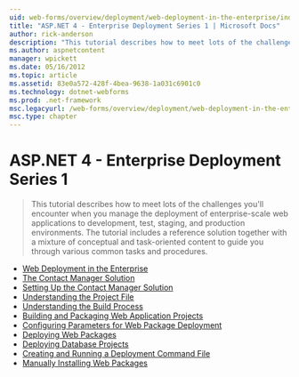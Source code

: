 ```yaml
---
uid: web-forms/overview/deployment/web-deployment-in-the-enterprise/index
title: "ASP.NET 4 - Enterprise Deployment Series 1 | Microsoft Docs"
author: rick-anderson
description: "This tutorial describes how to meet lots of the challenges you'll encounter when you manage the deployment of enterprise-scale web applications to developmen..."
ms.author: aspnetcontent
manager: wpickett
ms.date: 05/16/2012
ms.topic: article
ms.assetid: 83e0a572-428f-4bea-9638-1a031c6901c0
ms.technology: dotnet-webforms
ms.prod: .net-framework
msc.legacyurl: /web-forms/overview/deployment/web-deployment-in-the-enterprise
msc.type: chapter
---
```

ASP.NET 4 - Enterprise Deployment Series 1
====================
> This tutorial describes how to meet lots of the challenges you'll encounter when you manage the deployment of enterprise-scale web applications to development, test, staging, and production environments. The tutorial includes a reference solution together with a mixture of conceptual and task-oriented content to guide you through various common tasks and procedures.


- [Web Deployment in the Enterprise](web-deployment-in-the-enterprise.md)
- [The Contact Manager Solution](the-contact-manager-solution.md)
- [Setting Up the Contact Manager Solution](setting-up-the-contact-manager-solution.md)
- [Understanding the Project File](understanding-the-project-file.md)
- [Understanding the Build Process](understanding-the-build-process.md)
- [Building and Packaging Web Application Projects](building-and-packaging-web-application-projects.md)
- [Configuring Parameters for Web Package Deployment](configuring-parameters-for-web-package-deployment.md)
- [Deploying Web Packages](deploying-web-packages.md)
- [Deploying Database Projects](deploying-database-projects.md)
- [Creating and Running a Deployment Command File](creating-and-running-a-deployment-command-file.md)
- [Manually Installing Web Packages](manually-installing-web-packages.md)